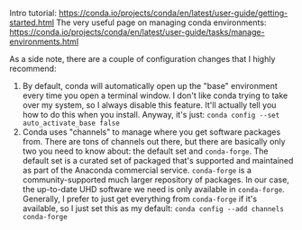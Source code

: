Intro tutorial: https://conda.io/projects/conda/en/latest/user-guide/getting-started.html
The very useful page on managing conda environments: https://conda.io/projects/conda/en/latest/user-guide/tasks/manage-environments.html

As a side note, there are a couple of configuration changes that I highly recommend:
1. By default, conda will automatically open up the "base" environment every time you open a terminal window. I don't like conda trying to take over my system, so I always disable this feature. It'll actually tell you how to do this when you install. Anyway, it's just: `conda config --set auto_activate_base false`
2. Conda uses "channels" to manage where you get software packages from. There are tons of channels out there, but there are basically only two you need to know about: the default set and `conda-forge`. The default set is a curated set of packaged that's supported and maintained as part of the Anaconda commercial service. `conda-forge` is a community-supported much larger repository of packages. In our case, the up-to-date UHD software we need is only available in `conda-forge`. Generally, I prefer to just get everything from `conda-forge` if it's available, so I just set this as my default: `conda config --add channels conda-forge`